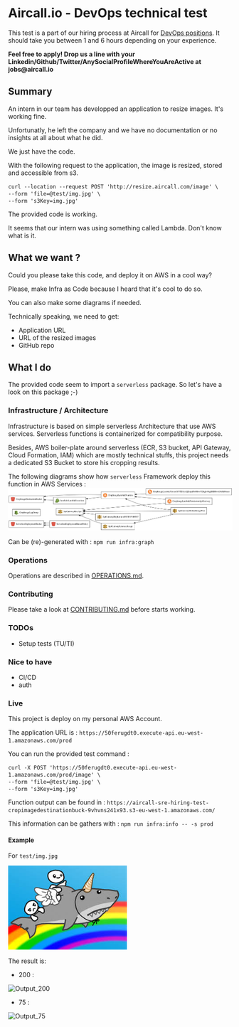 # Aircall.io - DevOps technical test

This test is a part of our hiring process at Aircall for [DevOps positions](https://aircall.io/jobs#SystemAdministrator). It should take you between 1 and 6 hours depending on your experience.

__Feel free to apply! Drop us a line with your Linkedin/Github/Twitter/AnySocialProfileWhereYouAreActive at jobs@aircall.io__

## Summary

An intern in our team has developped an application to resize images. It's working fine.

Unfortunatly, he left the company and we have no documentation or no insights at all about
what he did.

We just have the code.

With the following request to the application, the image is resized, stored and accessible from s3.

```
curl --location --request POST 'http://resize.aircall.com/image' \
--form 'file=@test/img.jpg' \
--form 's3Key=img.jpg'
```

The provided code is working.

It seems that our intern was using something called Lambda. Don't know what is it.

## What we want ?
Could you please take this code, and deploy it on AWS in a cool way?

Please, make Infra as Code because I heard that it's cool to do so.

You can also make some diagrams if needed.

Technically speaking, we need to get:

- Application URL
- URL of the resized images
- GitHub repo

## What I do

The provided code seem to import a `serverless` package.
So let's have a look on this package ;-)

### Infrastructure / Architecture

Infrastructure is based on simple serverless Architecture that use AWS services.
Serverless functions is containerized for compatibility purpose.

Besides, AWS boiler-plate around serverless (ECR, S3 bucket, API Gateway, Cloud Formation, IAM) which are mostly technical stuffs,
this project needs a dedicated S3 Bucket to store his cropping results.

The following diagrams show how `serverless` Framework deploy this function in AWS Services :
![Infrastructure](infrastructure.png)

Can be (re)-generated with : `npm run infra:graph`

### Operations

Operations are described in [OPERATIONS.md](./OPERATIONS.md).

### Contributing

Please take a look at [CONTRIBUTING.md](./CONTRIBUTING.md) before starts working.

### TODOs

- Setup tests (TU/TI)

### Nice to have

- CI/CD
- auth

### Live

This project is deploy on my personal AWS Account.

The application URL is : `https://50ferugdt0.execute-api.eu-west-1.amazonaws.com/prod`

You can run the provided test command :
```
curl -X POST 'https://50ferugdt0.execute-api.eu-west-1.amazonaws.com/prod/image' \
--form 'file=@test/img.jpg' \
--form 's3Key=img.jpg'
```

Function output can be found in : `https://aircall-sre-hiring-test-cropimagedestinationbuck-9vhvns241x93.s3-eu-west-1.amazonaws.com/`

This information can be gathers with : `npm run infra:info -- -s prod`

#### Example

For `test/img.jpg`

![Input](test/img.jpg)

The result is:

* 200 :

![Output_200](https://aircall-sre-hiring-test-cropimagedestinationbuck-9vhvns241x93.s3-eu-west-1.amazonaws.com/img.jpg_200)

* 75 :

![Output_75](https://aircall-sre-hiring-test-cropimagedestinationbuck-9vhvns241x93.s3-eu-west-1.amazonaws.com/img.jpg_75)
